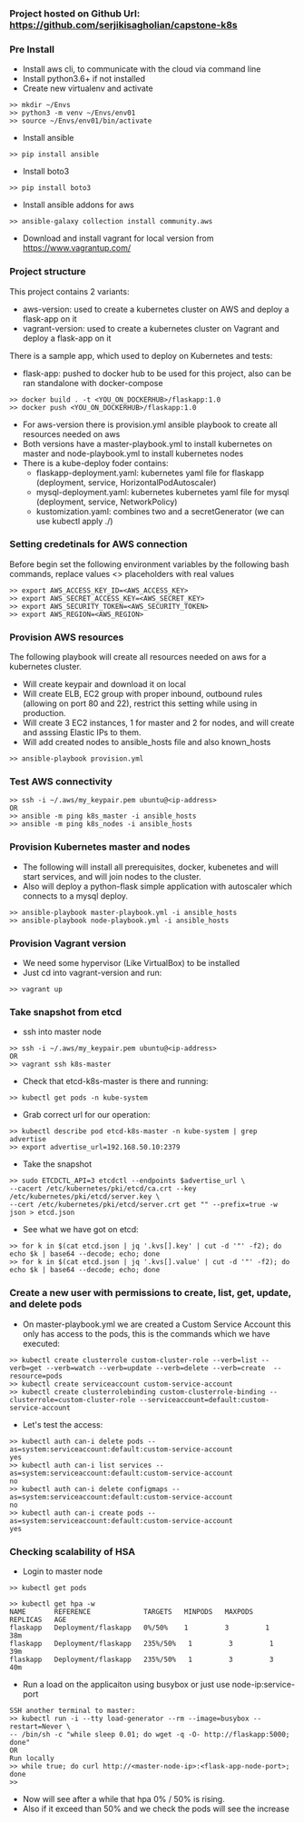 ### Project hosted on Github Url: https://github.com/serjikisagholian/capstone-k8s
### Pre Install
- Install aws cli, to communicate with the cloud via command line
- Install python3.6+ if not installed
- Create new virtualenv and activate
```
>> mkdir ~/Envs
>> python3 -m venv ~/Envs/env01
>> source ~/Envs/env01/bin/activate
```
- Install ansible
```
>> pip install ansible
```
- Install boto3
```
>> pip install boto3
```
- Install ansible addons for aws
```
>> ansible-galaxy collection install community.aws
```
- Download and install vagrant for local version from https://www.vagrantup.com/

### Project structure
This project contains 2 variants:

- aws-version: used to create a kubernetes cluster on AWS and deploy a flask-app on it
- vagrant-version: used to create a kubernetes cluster on Vagrant and deploy a flask-app on it

There is a sample app, which used to deploy on Kubernetes and tests:

- flask-app: pushed to docker hub to be used for this project, also can be ran standalone with docker-compose

```
>> docker build . -t <YOU_ON_DOCKERHUB>/flaskapp:1.0
>> docker push <YOU_ON_DOCKERHUB>/flaskapp:1.0
```

- For aws-version there is provision.yml ansible playbook to create all resources needed on aws
- Both versions have a master-playbook.yml to install kubernetes on master and node-playbook.yml to install kubernetes nodes
- There is a kube-deploy foder contains:
    - flaskapp-deployment.yaml: kubernetes yaml file for flaskapp (deployment, service, HorizontalPodAutoscaler)
    - mysql-deployment.yaml: kubernetes kubernetes yaml file for mysql (deployment, service, NetworkPolicy)
    - kustomization.yaml: combines two and a secretGenerator (we can use kubectl apply ./)

### Setting credetinals for AWS connection
Before begin set the following environment variables by the following bash commands, replace values <> placeholders with real values

```
>> export AWS_ACCESS_KEY_ID=<AWS_ACCESS_KEY>
>> export AWS_SECRET_ACCESS_KEY=<AWS_SECRET_KEY>
>> export AWS_SECURITY_TOKEN=<AWS_SECURITY_TOKEN>
>> export AWS_REGION=<AWS_REGION>
```

### Provision AWS resources
The following playbook will create all resources needed on aws for a kubernetes cluster.

- Will create keypair and download it on local
- Will create ELB, EC2 group with proper inbound, outbound rules (allowing on port 80 and 22), restrict this setting while using in production.
- Will create 3 EC2 instances, 1 for master and 2 for nodes, and will create and asssing Elastic IPs to them.
- Will add created nodes to ansible_hosts file and also known_hosts
```
>> ansible-playbook provision.yml
```

### Test AWS connectivity
```
>> ssh -i ~/.aws/my_keypair.pem ubuntu@<ip-address>
OR
>> ansible -m ping k8s_master -i ansible_hosts
>> ansible -m ping k8s_nodes -i ansible_hosts

```

### Provision Kubernetes master and nodes
- The following will install all prerequisites, docker, kubenetes and will start services, and will join nodes to the cluster.
- Also will deploy a python-flask simple application with autoscaler which connects to a mysql deploy.
```
>> ansible-playbook master-playbook.yml -i ansible_hosts
>> ansible-playbook node-playbook.yml -i ansible_hosts
```

### Provision Vagrant version
- We need some hypervisor (Like VirtualBox) to be installed
- Just cd into vagrant-version and run:
```
>> vagrant up
```

### Take snapshot from etcd
- ssh into master node
```
>> ssh -i ~/.aws/my_keypair.pem ubuntu@<ip-address>
OR
>> vagrant ssh k8s-master
```
- Check that etcd-k8s-master is there and running:
```
>> kubectl get pods -n kube-system
```
- Grab correct url for our operation:
```
>> kubectl describe pod etcd-k8s-master -n kube-system | grep advertise
>> export advertise_url=192.168.50.10:2379
```
- Take the snapshot
```
>> sudo ETCDCTL_API=3 etcdctl --endpoints $advertise_url \
--cacert /etc/kubernetes/pki/etcd/ca.crt --key /etc/kubernetes/pki/etcd/server.key \
--cert /etc/kubernetes/pki/etcd/server.crt get "" --prefix=true -w json > etcd.json
```
- See what we have got on etcd:
```
>> for k in $(cat etcd.json | jq '.kvs[].key' | cut -d '"' -f2); do echo $k | base64 --decode; echo; done
>> for k in $(cat etcd.json | jq '.kvs[].value' | cut -d '"' -f2); do echo $k | base64 --decode; echo; done
```

### Create a new user with permissions to create, list, get, update, and delete pods
- On master-playbook.yml we are created a Custom Service Account this only has access to the pods, this is the commands which we have executed:
```
>> kubectl create clusterrole custom-cluster-role --verb=list --verb=get --verb=watch --verb=update --verb=delete --verb=create  --resource=pods 
>> kubectl create serviceaccount custom-service-account
>> kubectl create clusterrolebinding custom-clusterrole-binding --clusterrole=custom-cluster-role --serviceaccount=default:custom-service-account
```
- Let's test the access:
```
>> kubectl auth can-i delete pods --as=system:serviceaccount:default:custom-service-account
yes
>> kubectl auth can-i list services --as=system:serviceaccount:default:custom-service-account
no
>> kubectl auth can-i delete configmaps --as=system:serviceaccount:default:custom-service-account
no
>> kubectl auth can-i create pods --as=system:serviceaccount:default:custom-service-account
yes
```

### Checking scalability of HSA
- Login to master node
```
>> kubectl get pods

>> kubectl get hpa -w
NAME       REFERENCE             TARGETS   MINPODS   MAXPODS   REPLICAS   AGE
flaskapp   Deployment/flaskapp   0%/50%    1         3         1          38m
flaskapp   Deployment/flaskapp   235%/50%   1         3         1          39m
flaskapp   Deployment/flaskapp   235%/50%   1         3         3          40m
```
- Run a load on the applicaiton using busybox or just use node-ip:service-port
```
SSH another terminal to master:
>> kubectl run -i --tty load-generator --rm --image=busybox --restart=Never \
-- /bin/sh -c "while sleep 0.01; do wget -q -O- http://flaskapp:5000; done"
OR
Run locally
>> while true; do curl http://<master-node-ip>:<flask-app-node-port>; done
>> 
```
- Now will see after a while that hpa 0% / 50% is rising.
- Also if it exceed than 50% and we check the pods will see the increase